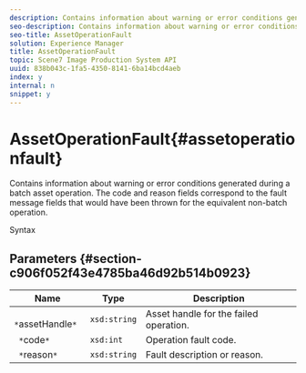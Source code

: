 ```yaml
---
description: Contains information about warning or error conditions generated during a batch asset operation. The code and reason fields correspond to the fault message fields that would have been thrown for the equivalent non-batch operation.
seo-description: Contains information about warning or error conditions generated during a batch asset operation. The code and reason fields correspond to the fault message fields that would have been thrown for the equivalent non-batch operation.
seo-title: AssetOperationFault
solution: Experience Manager
title: AssetOperationFault
topic: Scene7 Image Production System API
uuid: 838b043c-1fa5-4350-8141-6ba14bcd4aeb
index: y
internal: n
snippet: y
---
```


# AssetOperationFault{#assetoperationfault}

Contains information about warning or error conditions generated during a batch asset operation. The code and reason fields correspond to the fault message fields that would have been thrown for the equivalent non-batch operation.

 Syntax 

## Parameters {#section-c906f052f43e4785ba46d92b514b0923}

|  Name  | Type  | Description  |
|---|---|---|
|  ` *`assetHandle`*`  | `xsd:string`  | Asset handle for the failed operation.  |
|  ` *`code`*`  | `xsd:int`  | Operation fault code.  |
|  ` *`reason`*`  | `xsd:string`  | Fault description or reason.  |

